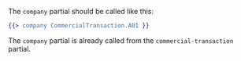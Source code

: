 The `company` partial should be called like this:

```hbs
{{> company CommercialTransaction.A01 }}
```

The `company` partial is already called from the `commercial-transaction` partial.
